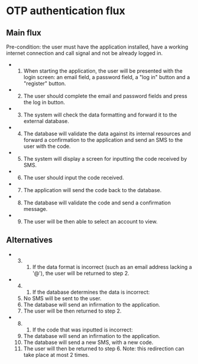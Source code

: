 # OTP authentication flux
## Main flux
 Pre-condition: the user must have the application installed, have a working internet connection and call signal and not be already logged in.
* 1. When starting the application, the user will be presented with the login screen: an email field, a password field, a "log in" button and a "register" button.
* 2. The user should complete the email and password fields and press the log in button.
* 3. The system will check the data formatting and forward it to the external database.
* 4. The database will validate the data against its internal resources and forward a confirmation to the application and send an SMS to the user with the code.
* 5. The system will display a screen for inputting the code received by SMS.
* 6. The user should input the code received.
* 7. The application will send the code back to the database.
* 8. The database will validate the code and send a confirmation message.
* 9. The user will be then able to select an account to view.
## Alternatives
* 3. 1. If the data format is incorrect (such as an email address lacking a '@'), the user will be returned to step 2.
* 4. 1. If the database determines the data is incorrect:
    1. No SMS will be sent to the user.
    2. The database will send an infirmation to the application.
    3. The user will be then returned to step 2.
* 8. 1. If the code that was inputted is incorrect:
    1. The database will send an infirmation to the application.
    2. The database will send a new SMS, with a new code.
    3. The user will then be returned to step 6.
    Note: this redirection can take place at most 2 times.

